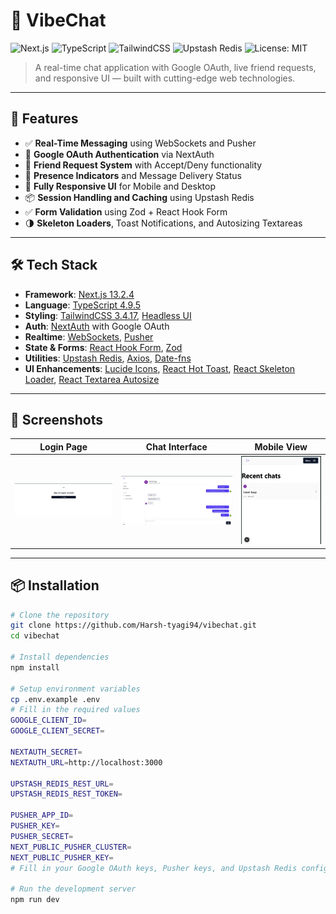 # 💬 VibeChat

![Next.js](https://img.shields.io/badge/Next.js-13.2.4-blue?logo=next.js)
![TypeScript](https://img.shields.io/badge/TypeScript-4.9.5-blue?logo=typescript)
![TailwindCSS](https://img.shields.io/badge/TailwindCSS-3.4.17-06B6D4?logo=tailwindcss)
![Upstash Redis](https://img.shields.io/badge/Upstash-Redis-red?logo=redis)
![License: MIT](https://img.shields.io/badge/License-MIT-yellow.svg)

> A real-time chat application with Google OAuth, live friend requests, and responsive UI — built with cutting-edge web technologies.

---

## 🚀 Features

- ✅ **Real-Time Messaging** using WebSockets and Pusher
- 🔐 **Google OAuth Authentication** via NextAuth
- 👥 **Friend Request System** with Accept/Deny functionality
- 🔄 **Presence Indicators** and Message Delivery Status
- 📱 **Fully Responsive UI** for Mobile and Desktop
- 📦 **Session Handling and Caching** using Upstash Redis
- ✅ **Form Validation** using Zod + React Hook Form
- 🌗 **Skeleton Loaders**, Toast Notifications, and Autosizing Textareas

---

## 🛠️ Tech Stack

- **Framework**: [Next.js 13.2.4](https://nextjs.org/)
- **Language**: [TypeScript 4.9.5](https://www.typescriptlang.org/)
- **Styling**: [TailwindCSS 3.4.17](https://tailwindcss.com/), [Headless UI](https://headlessui.dev/)
- **Auth**: [NextAuth](https://next-auth.js.org/) with Google OAuth
- **Realtime**: [WebSockets](https://developer.mozilla.org/en-US/docs/Web/API/WebSockets_API), [Pusher](https://pusher.com/)
- **State & Forms**: [React Hook Form](https://react-hook-form.com/), [Zod](https://zod.dev/)
- **Utilities**: [Upstash Redis](https://upstash.com/), [Axios](https://axios-http.com/), [Date-fns](https://date-fns.org/)
- **UI Enhancements**: [Lucide Icons](https://lucide.dev/), [React Hot Toast](https://react-hot-toast.com/), [React Skeleton Loader](https://github.com/dvtng/react-loading-skeleton), [React Textarea Autosize](https://github.com/Andarist/react-textarea-autosize)

---

## 📸 Screenshots

| Login Page | Chat Interface | Mobile View |
|------------|----------------|-------------|
| ![Login](./screenshots/auth_page.jpg) | ![Chat](./screenshots/chat_image.jpg) | ![Mobile](./screenshots/mobile_view_page.jpg) | ![Mobile](./screenshots/front_mobile.jpg) |

---

## 📦 Installation

```bash
# Clone the repository
git clone https://github.com/Harsh-tyagi94/vibechat.git
cd vibechat

# Install dependencies
npm install

# Setup environment variables
cp .env.example .env
# Fill in the required values
GOOGLE_CLIENT_ID=
GOOGLE_CLIENT_SECRET=

NEXTAUTH_SECRET=
NEXTAUTH_URL=http://localhost:3000

UPSTASH_REDIS_REST_URL=
UPSTASH_REDIS_REST_TOKEN=

PUSHER_APP_ID=
PUSHER_KEY=
PUSHER_SECRET=
NEXT_PUBLIC_PUSHER_CLUSTER=
NEXT_PUBLIC_PUSHER_KEY=
# Fill in your Google OAuth keys, Pusher keys, and Upstash Redis config in .env

# Run the development server
npm run dev
